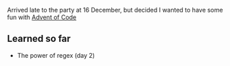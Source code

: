 Arrived late to the party at 16 December, but decided I wanted to have some fun with [Advent of Code](adventofcode.com)

## Learned so far
- The power of regex (day 2)
